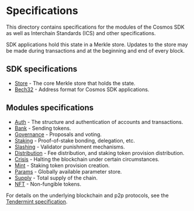 # Specifications

This directory contains specifications for the modules of the Cosmos SDK as well as Interchain Standards (ICS) and other specifications.

SDK applications hold this state in a Merkle store. Updates to
the store may be made during transactions and at the beginning and end of every
block.

## SDK specifications

- [Store](./store) - The core Merkle store that holds the state.
- [Bech32](./addresses/bech32.md) - Address format for Cosmos SDK applications.

## Modules specifications

- [Auth](../../x/auth/spec) - The structure and authentication of accounts and transactions.
- [Bank](../../x/bank/spec) - Sending tokens.
- [Governance](../../x/gov/spec) - Proposals and voting.
- [Staking](../../x/staking/spec) - Proof-of-stake bonding, delegation, etc.
- [Slashing](../../x/slashing/spec) - Validator punishment mechanisms.
- [Distribution](../../x/distribution/spec) - Fee distribution, and staking token provision distribution.
- [Crisis](.../../x/crisis/spec) - Halting the blockchain under certain circumstances.
- [Mint](../../x/mint/spec) - Staking token provision creation.
- [Params](../../x/params/spec) - Globally available parameter store.
- [Supply](../../x/supply/spec) - Total supply of the chain.
- [NFT](https://github.com/cosmos/modules/tree/master/incubator/nft/docs/spec) - Non-fungible tokens.

For details on the underlying blockchain and p2p protocols, see
the [Tendermint specification](https://github.com/tendermint/tendermint/tree/master/docs/spec).

